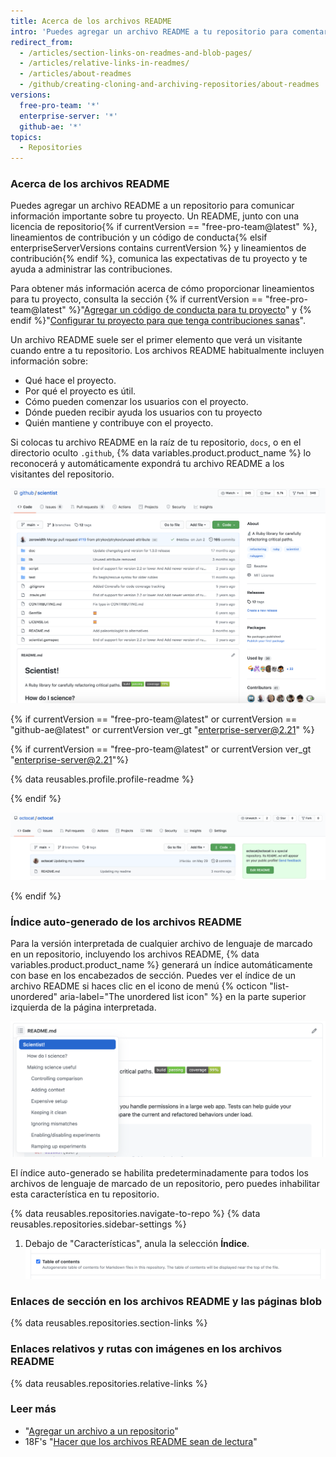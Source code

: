 ```yaml
---
title: Acerca de los archivos README
intro: 'Puedes agregar un archivo README a tu repositorio para comentarle a otras personas por qué tu proyecto es útil, qué pueden hacer con tu proyecto y cómo lo pueden usar.'
redirect_from:
  - /articles/section-links-on-readmes-and-blob-pages/
  - /articles/relative-links-in-readmes/
  - /articles/about-readmes
  - /github/creating-cloning-and-archiving-repositories/about-readmes
versions:
  free-pro-team: '*'
  enterprise-server: '*'
  github-ae: '*'
topics:
  - Repositories
---
```


### Acerca de los archivos README

Puedes agregar un archivo README a un repositorio para comunicar información importante sobre tu proyecto. Un README, junto con una licencia de repositorio{% if currentVersion == "free-pro-team@latest" %}, lineamientos de contribución y un código de conducta{% elsif enterpriseServerVersions contains currentVersion %} y lineamientos de contribución{% endif %}, comunica las expectativas de tu proyecto y te ayuda a administrar las contribuciones.

Para obtener más información acerca de cómo proporcionar lineamientos para tu proyecto, consulta la sección {% if currentVersion == "free-pro-team@latest" %}"[Agregar un código de conducta para tu proyecto](/communities/setting-up-your-project-for-healthy-contributions/adding-a-code-of-conduct-to-your-project)" y {% endif %}"[Configurar tu proyecto para que tenga contribuciones sanas](/communities/setting-up-your-project-for-healthy-contributions)".

Un archivo README suele ser el primer elemento que verá un visitante cuando entre a tu repositorio. Los archivos README habitualmente incluyen información sobre:
- Qué hace el proyecto.
- Por qué el proyecto es útil.
- Cómo pueden comenzar los usuarios con el proyecto.
- Dónde pueden recibir ayuda los usuarios con tu proyecto
- Quién mantiene y contribuye con el proyecto.

Si colocas tu archivo README en la raíz de tu repositorio, `docs`, o en el directorio oculto `.github`, {% data variables.product.product_name %} lo reconocerá y automáticamente expondrá tu archivo README a los visitantes del repositorio.

![Página principal del repositorio github/scientist y su archivo README](/assets/images/help/repository/repo-with-readme.png)

{% if currentVersion == "free-pro-team@latest" or currentVersion == "github-ae@latest" or currentVersion ver_gt "enterprise-server@2.21" %}

{% if currentVersion == "free-pro-team@latest" or currentVersion ver_gt "enterprise-server@2.21"%}

{% data reusables.profile.profile-readme %}

{% endif %}

![El archivo de README en tu nombre de usuario/repositorio de nombre de usuario](/assets/images/help/repository/username-repo-with-readme.png)

{% endif %}

### Índice auto-generado de los archivos README

Para la versión interpretada de cualquier archivo de lenguaje de marcado en un repositorio, incluyendo los archivos README, {% data variables.product.product_name %} generará un índice automáticamente con base en los encabezados de sección. Puedes ver el índice de un archivo README si haces clic en el icono de menú {% octicon "list-unordered" aria-label="The unordered list icon" %} en la parte superior izquierda de la página interpretada.

![README con TOC generado automáticamente](/assets/images/help/repository/readme-automatic-toc.png)

El índice auto-generado se habilita predeterminadamente para todos los archivos de lenguaje de marcado de un repositorio, pero puedes inhabilitar esta característica en tu repositorio.

{% data reusables.repositories.navigate-to-repo %}
{% data reusables.repositories.sidebar-settings %}
1. Debajo de "Características", anula la selección **Índice**. ![Configuración de TOC automático en los repositorios](/assets/images/help/repository/readme-automatic-toc-setting.png)

### Enlaces de sección en los archivos README y las páginas blob

{% data reusables.repositories.section-links %}

### Enlaces relativos y rutas con imágenes en los archivos README

{% data reusables.repositories.relative-links %}

### Leer más

- "[Agregar un archivo a un repositorio](/articles/adding-a-file-to-a-repository)"
- 18F's "[Hacer que los archivos README sean de lectura](https://github.com/18F/open-source-guide/blob/18f-pages/pages/making-readmes-readable.md)"
